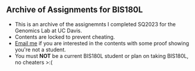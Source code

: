 ## Archive of Assignments for BIS180L ##
- This is an archive of the assignemnts I completed SQ2023 for the Genomics Lab at UC Davis.
- Contents are locked to prevent cheating.
- [Email me](rhpineda@ucdavis.edu) if you are interested in the contents with some proof showing you're not a student.
- You must **NOT** be a current BIS180L student or plan on taking BIS180L, no cheaters >:(


